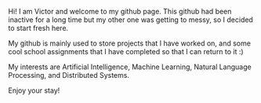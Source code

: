 Hi! I am Victor and welcome to my github page. This github had been inactive for a long time but my other one was getting to messy, so I decided to start fresh here.

My github is mainly used to store projects that I have worked on, and some cool school assignments that I have completed so that I can return to it :)

My interests are Artificial Intelligence, Machine Learning, Natural Language Processing, and Distributed Systems. 

Enjoy your stay!
